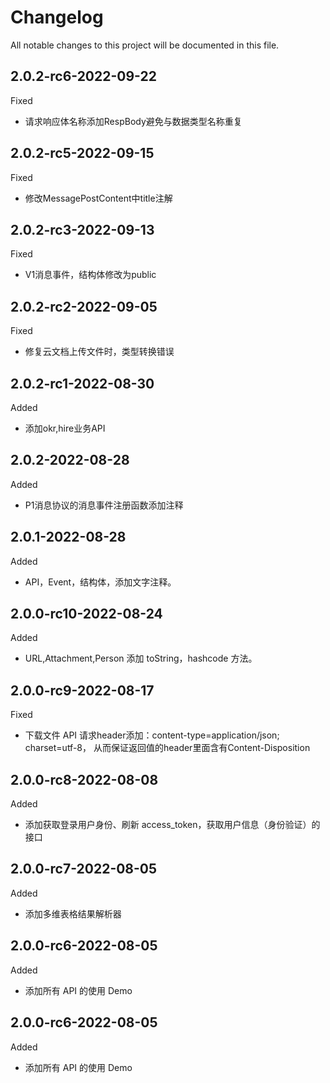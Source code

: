 # Changelog

All notable changes to this project will be documented in this file.

## 2.0.2-rc6-2022-09-22

Fixed

- 请求响应体名称添加RespBody避免与数据类型名称重复

## 2.0.2-rc5-2022-09-15

Fixed

- 修改MessagePostContent中title注解

## 2.0.2-rc3-2022-09-13

Fixed

- V1消息事件，结构体修改为public

## 2.0.2-rc2-2022-09-05

Fixed

- 修复云文档上传文件时，类型转换错误

## 2.0.2-rc1-2022-08-30

Added

- 添加okr,hire业务API

## 2.0.2-2022-08-28

Added

- P1消息协议的消息事件注册函数添加注释

## 2.0.1-2022-08-28

Added

- API，Event，结构体，添加文字注释。

## 2.0.0-rc10-2022-08-24

Added

- URL,Attachment,Person 添加 toString，hashcode 方法。

## 2.0.0-rc9-2022-08-17

Fixed

- 下载文件 API 请求header添加：content-type=application/json; charset=utf-8，
  从而保证返回值的header里面含有Content-Disposition

## 2.0.0-rc8-2022-08-08

Added

- 添加获取登录用户身份、刷新 access_token，获取用户信息（身份验证）的接口

## 2.0.0-rc7-2022-08-05

Added

- 添加多维表格结果解析器

## 2.0.0-rc6-2022-08-05

Added

- 添加所有 API 的使用 Demo

## 2.0.0-rc6-2022-08-05

Added

- 添加所有 API 的使用 Demo